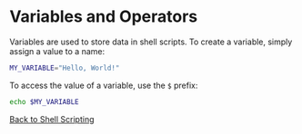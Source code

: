
# Variables and Operators

Variables are used to store data in shell scripts. To create a variable, simply assign a value to a name:

```bash
MY_VARIABLE="Hello, World!"
```

To access the value of a variable, use the `$` prefix:

```bash
echo $MY_VARIABLE
```

[Back to Shell Scripting](./index.md)
